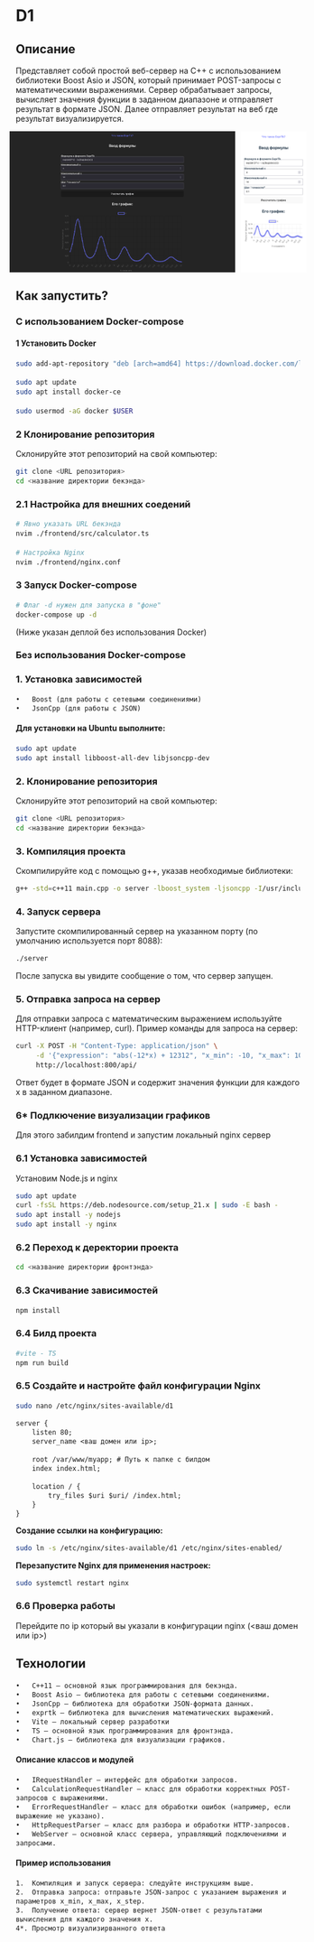 # D1
## Описание



 Представляет собой простой веб-сервер на C++ с использованием библиотеки Boost Asio и JSON, который принимает POST-запросы с математическими выражениями. Сервер обрабатывает запросы, вычисляет значения функции в заданном диапазоне и отправляет результат в формате JSON. Далее отправляет результат на веб где результат визуализируется.
 <p align="center" style="display: flex; justify-content: center;">
  <img  height="250" src="./README/d-01.png" style="margin-right: 10px;">
  <img  height="250" src="./README/m-02.png">
</p>

## Как запустить?
### C использованием Docker-compose

#### 1 Установить Docker
```bash
sudo add-apt-repository "deb [arch=amd64] https://download.docker.com/linux/ubuntu $(lsb_release -cs) stable"

sudo apt update
sudo apt install docker-ce

sudo usermod -aG docker $USER
```

### 2 Клонирование репозитория

Склонируйте этот репозиторий на свой компьютер:

``` bash
git clone <URL репозитория>
cd <название директории бекэнда>
```

### 2.1 Настройка для внешних соедений

``` bash
# Явно указать URL бекэнда
nvim ./frontend/src/calculator.ts

# Настройка Nginx
nvim ./frontend/nginx.conf
```

### 3 Запуск Docker-compose

``` bash
# Флаг -d нужен для запуска в "фоне"
docker-compose up -d
```


(Ниже указан деплой без использования Docker)
### Без использования Docker-compose

### 1. Установка зависимостей

	•	Boost (для работы с сетевыми соединениями) 
	•	JsonCpp (для работы с JSON)

#### Для установки на Ubuntu выполните:

``` bash
sudo apt update
sudo apt install libboost-all-dev libjsoncpp-dev
```

### 2. Клонирование репозитория

Склонируйте этот репозиторий на свой компьютер:

``` bash
git clone <URL репозитория>
cd <название директории бекэнда>
```

### 3. Компиляция проекта

Скомпилируйте код с помощью g++, указав необходимые библиотеки:

``` bash
g++ -std=c++11 main.cpp -o server -lboost_system -ljsoncpp -I/usr/include/jsoncpp -I./libs
```

### 4. Запуск сервера

Запустите скомпилированный сервер на указанном порту (по умолчанию используется порт 8088):

``` bash
./server
```

После запуска вы увидите сообщение о том, что сервер запущен.

### 5. Отправка запроса на сервер

Для отправки запроса с математическим выражением используйте HTTP-клиент (например, curl). Пример команды для запроса на сервер:

``` bash
curl -X POST -H "Content-Type: application/json" \
     -d '{"expression": "abs(-12*x) + 12312", "x_min": -10, "x_max": 10, "x_step": 1}' \
     http://localhost:800/api/
```

Ответ будет в формате JSON и содержит значения функции для каждого x в заданном диапазоне.

### 6* Подлкючение визуализации графиков
Для этого забилдим frontend и запустим локальный nginx сервер
### 6.1 Установка зависимостей
Установим Node.js и nginx
``` bash
sudo apt update
curl -fsSL https://deb.nodesource.com/setup_21.x | sudo -E bash -
sudo apt install -y nodejs
sudo apt install -y nginx
```

### 6.2 Переход к деректории проекта
``` bash
cd <название директории фронтэнда>
```
### 6.3 Скачивание зависимостей
``` bash
npm install
```
### 6.4 Билд проекта
``` bash
#vite - TS
npm run build
```
### 6.5 Создайте и настройте файл конфигурации Nginx
``` bash
sudo nano /etc/nginx/sites-available/d1
```
```nginx
server {
    listen 80;
    server_name <ваш домен или ip>;

    root /var/www/myapp; # Путь к папке с билдом
    index index.html;

    location / {
        try_files $uri $uri/ /index.html;
    }
}
```
**Cоздание ссылки на конфигурацию:**
``` bash
sudo ln -s /etc/nginx/sites-available/d1 /etc/nginx/sites-enabled/
```
**Перезапустите Nginx для применения настроек:**
``` bash
sudo systemctl restart nginx
```
### 6.6 Проверка работы
Перейдите по ip который вы указали в конфигурации nginx (<ваш домен или ip>)


## Технологии

	•	C++11 — основной язык программирования для бекэнда.
	•	Boost Asio — библиотека для работы с сетевыми соединениями.
	•	JsonCpp — библиотека для обработки JSON-формата данных.
	•	exprtk — библиотека для вычисления математических выражений.
    •	Vite — локальный сервер разработки
    •	TS — основной язык программирования для фронтэнда.
    •	Chart.js — библиотека для визуализации графиков.


#### Описание классов и модулей

	•	IRequestHandler — интерфейс для обработки запросов.
	•	CalculationRequestHandler — класс для обработки корректных POST-запросов с выражениями.
	•	ErrorRequestHandler — класс для обработки ошибок (например, если выражение не указано).
	•	HttpRequestParser — класс для разбора и обработки HTTP-запросов.
	•	WebServer — основной класс сервера, управляющий подключениями и запросами.

#### Пример использования

	1.	Компиляция и запуск сервера: следуйте инструкциям выше.
	2.	Отправка запроса: отправьте JSON-запрос с указанием выражения и параметров x_min, x_max, x_step.
	3.	Получение ответа: сервер вернет JSON-ответ с результатами вычисления для каждого значения x.
    4*.	Просмотр визуализирванного ответа

